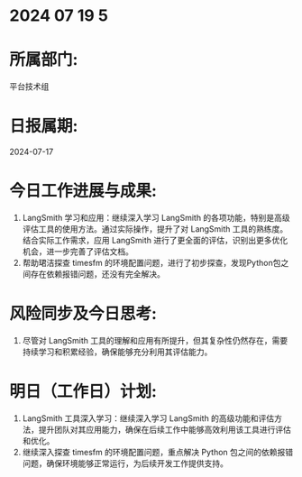 # 2024 07 19 5

# 所属部门:

平台技术组

# 日报属期:

2024-07-17

# 今日工作进展与成果:

1. LangSmith 学习和应用：继续深入学习 LangSmith 的各项功能，特别是高级评估工具的使用方法。通过实际操作，提升了对 LangSmith 工具的熟练度。结合实际工作需求，应用 LangSmith 进行了更全面的评估，识别出更多优化机会，进一步完善了评估文档。
2. 帮助珺洁探查 timesfm 的环境配置问题，进行了初步探查，发现Python包之间存在依赖报错问题，还没有完全解决。

# 风险同步及今日思考:

1. 尽管对 LangSmith 工具的理解和应用有所提升，但其复杂性仍然存在，需要持续学习和积累经验，确保能够充分利用其评估能力。

# 明日（工作日）计划:

1. LangSmith 工具深入学习：继续深入学习 LangSmith 的高级功能和评估方法，提升团队对其应用能力，确保在后续工作中能够高效利用该工具进行评估和优化。
2. 继续深入探查 timesfm 的环境配置问题，重点解决 Python 包之间的依赖报错问题，确保环境能够正常运行，为后续开发工作提供支持。